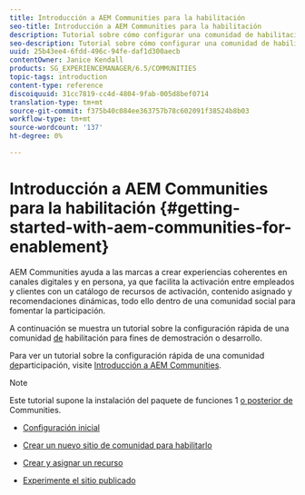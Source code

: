 ```yaml
---
title: Introducción a AEM Communities para la habilitación
seo-title: Introducción a AEM Communities para la habilitación
description: Tutorial sobre cómo configurar una comunidad de habilitación
seo-description: Tutorial sobre cómo configurar una comunidad de habilitación
uuid: 25b43ee4-6fdd-496c-94fe-daf1d300aecb
contentOwner: Janice Kendall
products: SG_EXPERIENCEMANAGER/6.5/COMMUNITIES
topic-tags: introduction
content-type: reference
discoiquuid: 31cc7819-cc4d-4804-9fab-005d8bef0714
translation-type: tm+mt
source-git-commit: f375b40c084ee363757b78c602091f38524b8b03
workflow-type: tm+mt
source-wordcount: '137'
ht-degree: 0%

---
```



# Introducción a AEM Communities para la habilitación {#getting-started-with-aem-communities-for-enablement}

AEM Communities ayuda a las marcas a crear experiencias coherentes en canales digitales y en persona, ya que facilita la activación entre empleados y clientes con un catálogo de recursos de activación, contenido asignado y recomendaciones dinámicas, todo ello dentro de una comunidad social para fomentar la participación.

A continuación se muestra un tutorial sobre la configuración rápida de una comunidad [de](overview.md#enablement-community) habilitación para fines de demostración o desarrollo.

Para ver un tutorial sobre la configuración rápida de una comunidad [de](overview.md#engagement-community)participación, visite [Introducción a AEM Communities](getting-started.md).

>[!NOTE]
>
>Este tutorial supone la instalación del paquete de funciones 1 [o posterior de](deploy-communities.md#latestfeaturepack) Communities.

* [Configuración inicial](enablement-setup.md)

* [Crear un nuevo sitio de comunidad para habilitarlo](enablement-create-site.md)

* [Crear y asignar un recurso](resource.md)

* [Experimente el sitio publicado](enablement-published-site.md)

